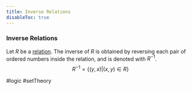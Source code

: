 ```yaml
---
title: Inverse Relations
disableToc: true
---
```


### Inverse Relations
Let $R$ be a [relation](relations.md). The inverse of $R$ is obtained by reversing each pair of ordered numbers inside the relation, and is denoted with $R^{-1}$.
$$
R^{-1}=\{(y,x)|(x,y)\in R\}
$$

#logic #setTheory 
